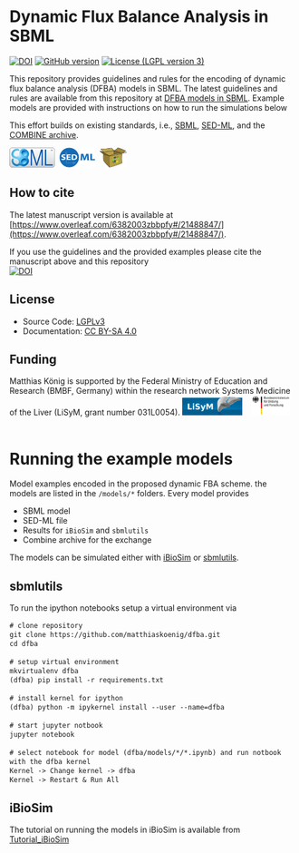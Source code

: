 # Dynamic Flux Balance Analysis in SBML
[![DOI](https://www.zenodo.org/badge/71236313.svg)](https://www.zenodo.org/badge/latestdoi/71236313)
[![GitHub version](https://badge.fury.io/gh/matthiaskoenig%2Fdfba.svg)](https://badge.fury.io/gh/matthiaskoenig%2Fdfba)
[![License (LGPL version 3)](https://img.shields.io/badge/license-LGPLv3.0-blue.svg?style=flat-square)](http://opensource.org/licenses/LGPL-3.0)

This repository provides guidelines and rules for the encoding of dynamic flux balance analysis (DFBA) models in SBML. The latest guidelines and rules are available from this repository at
[DFBA models in SBML](./guidelines/DFBA_models_in_SBML.md). Example models are provided with instructions on how to run the simulations below

This effort builds on existing standards, i.e., [SBML](http://sbml.org), [SED-ML](http://sed-ml.org), and the [COMBINE archive](http://co.mbine.org/documents/archive).

<a href="http://sbml.org" title="SBML"><img src="./docs/images/sbml.png" height="35"/></a>&nbsp;
<a href="http://sed-ml.org" title="SED-ML"><img src="./docs/images/sedml.png" height="35"/></a>&nbsp;
<a href="http://co.mbine.org/documents/archive" title="CombineArchive"><img src="./docs/images/omex.png" height="35"/></a>&nbsp;

##  How to cite
The latest manuscript version is available at
[https://www.overleaf.com/6382003zbbpfy#/21488847/](https://www.overleaf.com/6382003zbbpfy#/21488847/).

If you use the guidelines and the provided examples please cite the manuscript above and this repository  
[![DOI](https://www.zenodo.org/badge/71236313.svg)](https://www.zenodo.org/badge/latestdoi/71236313)



## License
* Source Code: [LGPLv3](http://opensource.org/licenses/LGPL-3.0)
* Documentation: [CC BY-SA 4.0](http://creativecommons.org/licenses/by-sa/4.0/)

## Funding
Matthias König is supported by the Federal Ministry of Education and Research (BMBF, Germany) 
within the research network Systems Medicine of the Liver (LiSyM, grant number 031L0054).
<a href="http://www.lisym.org/" alt="LiSyM" target="_blank"><img src="./docs/images/lisym.png" height="35"></a> &nbsp;&nbsp;
<a href="http://www.bmbf.de/" alt="BMBF" target="_blank"><img src="./docs/images/bmbf.png" height="35"></a> &nbsp;&nbsp;


# Running the example models
Model examples encoded in the proposed dynamic FBA scheme. the models are listed in the `/models/*` folders. Every model provides
* SBML model
* SED-ML file 
* Results for `iBioSim` and `sbmlutils`
* Combine archive for the exchange

The models can be simulated either with [iBioSim](http://www.async.ece.utah.edu/ibiosim) or [sbmlutils](https://github.com/matthiaskoenig/sbmlutils/).


## sbmlutils
To run the ipython notebooks setup a virtual environment via
```
# clone repository
git clone https://github.com/matthiaskoenig/dfba.git
cd dfba

# setup virtual environment
mkvirtualenv dfba
(dfba) pip install -r requirements.txt

# install kernel for ipython
(dfba) python -m ipykernel install --user --name=dfba

# start jupyter notbook
jupyter notebook

# select notebook for model (dfba/models/*/*.ipynb) and run notbook with the dfba kernel
Kernel -> Change kernel -> dfba
Kernel -> Restart & Run All
```

## iBioSim
The tutorial on running the models in iBioSim is available from
[Tutorial_iBioSim](./docs/Tutorial_iBioSim.pdf)



